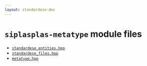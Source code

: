 ```yaml
---
layout: standardese-doc
---
```



# `siplasplas-metatype` module files


 - [`standardese_entities.hpp`]({{site.url}}{{site.baseurl}}/doc/standardese/master/siplasplas-metatype/standardese_entities.html)
 - [`standardese_files.hpp`]({{site.url}}{{site.baseurl}}/doc/standardese/master/siplasplas-metatype/standardese_files.html)
 - [`metatype.hpp`]({{site.url}}{{site.baseurl}}/doc/standardese/master/siplasplas-metatype/metatype.html)